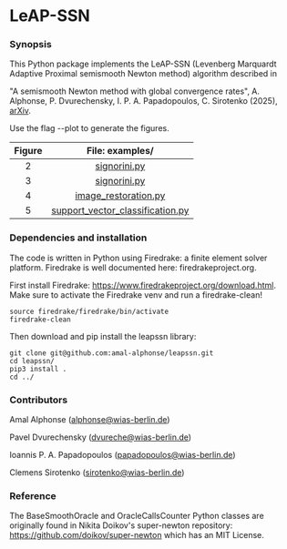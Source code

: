 # LeAP-SSN

### Synopsis ###

This Python package implements the LeAP-SSN (Levenberg Marquardt Adaptive Proximal semismooth Newton method) algorithm described in

"A semismooth Newton method with global convergence rates", A. Alphonse, P. Dvurechensky, I. P. A. Papadopoulos, C. Sirotenko (2025), [arXiv](FIXME).

Use the flag --plot to generate the figures.

|Figure|File: examples/|
|:-:|:-:|
|2|[signorini.py](https://github.com/amal-alphonse/leapssn/blob/main/examples/signorini.py)|
|3|[signorini.py](https://github.com/amal-alphonse/leapssn/blob/main/examples/signorini.py)|
|4|[image_restoration.py](https://github.com/amal-alphonse/leapssn/blob/main/examples/image_restoration.py)|
|5|[support_vector_classification.py](https://github.com/amal-alphonse/leapssn/blob/main/examples/support_vector_classification.py)|

### Dependencies and installation ###

The code is written in Python using Firedrake: a finite element solver platform. Firedrake is well documented here: firedrakeproject.org.

First install Firedrake: https://www.firedrakeproject.org/download.html. Make sure to activate the Firedrake venv and run a firedrake-clean!

    source firedrake/firedrake/bin/activate
    firedrake-clean

Then download and pip install the leapssn library:

    git clone git@github.com:amal-alphonse/leapssn.git
    cd leapssn/
    pip3 install .
    cd ../

### Contributors ###

Amal Alphonse (alphonse@wias-berlin.de)

Pavel Dvurechensky (dvureche@wias-berlin.de)

Ioannis P. A. Papadopoulos (papadopoulos@wias-berlin.de)

Clemens Sirotenko (sirotenko@wias-berlin.de)

### Reference ###

The BaseSmoothOracle and OracleCallsCounter Python classes are originally found in
Nikita Doikov's super-newton repository: https://github.com/doikov/super-newton
which has an MIT License.